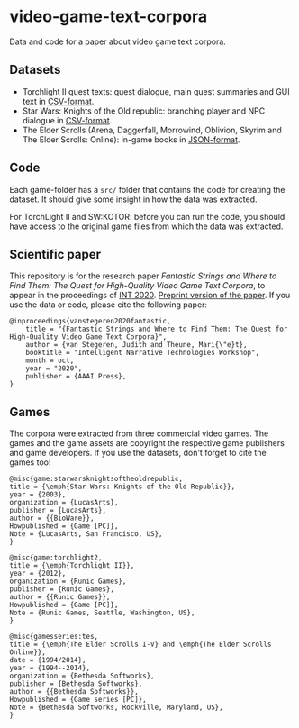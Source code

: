 # video-game-text-corpora
Data and code for a paper about video game text corpora.

## Datasets

- Torchlight II quest texts: quest dialogue, main quest summaries and GUI text in [CSV-format](https://github.com/hmi-utwente/video-game-text-corpora/raw/master/Torchlight%20II/data/dataset_200630.csv).
- Star Wars: Knights of the Old republic: branching player and NPC dialogue in [CSV-format](https://github.com/hmi-utwente/video-game-text-corpora/blob/master/Star%20Wars:%20Knights%20of%20the%20Old%20Republic/data/dataset_20200716.csv?raw=true).
- The Elder Scrolls (Arena, Daggerfall, Morrowind, Oblivion, Skyrim and The Elder Scrolls: Online): in-game books in [JSON-format](https://github.com/hmi-utwente/video-game-text-corpora/blob/master/The%20Elder%20Scrolls/data/imperial_library_20200626.json?raw=true).

## Code

Each game-folder has a `src/` folder that contains the code for creating the dataset. 
It should give some insight in how the data was extracted. 

For TorchLight II and SW:KOTOR: 
before you can run the code, you should have access to the original game files from which the data was extracted. 

## Scientific paper

This repository is for the research paper *Fantastic Strings and Where to Find Them: The Quest for High-Quality Video Game Text Corpora*, 
to appear in the proceedings of [INT 2020](https://sites.google.com/view/int2020/home). 
[Preprint version of the paper](https://judithvanstegeren.com/assets/2008-vanstegeren2020fantastic-preprint.pdf).
If you use the data or code, please cite the following paper:

```
@inproceedings{vanstegeren2020fantastic,
    title = "{Fantastic Strings and Where to Find Them: The Quest for High-Quality Video Game Text Corpora}",
    author = {van Stegeren, Judith and Theune, Mari{\"e}t},
    booktitle = "Intelligent Narrative Technologies Workshop",
    month = oct,
    year = "2020",
    publisher = {AAAI Press},
}
```

## Games

The corpora were extracted from three commercial video games. The games and the game assets are copyright the respective game publishers and game developers. If you use the datasets, don't forget to cite the games too!
```
@misc{game:starwarsknightsoftheoldrepublic,
title = {\emph{Star Wars: Knights of the Old Republic}},
year = {2003},
organization = {LucasArts},
publisher = {LucasArts},
author = {{BioWare}},
Howpublished = {Game [PC]},
Note = {LucasArts, San Francisco, US},
}

@misc{game:torchlight2,
title = {\emph{Torchlight II}},
year = {2012},
organization = {Runic Games},
publisher = {Runic Games},
author = {{Runic Games}},
Howpublished = {Game [PC]},
Note = {Runic Games, Seattle, Washington, US},
}

@misc{gamesseries:tes,
title = {\emph{The Elder Scrolls I-V} and \emph{The Elder Scrolls Online}},
date = {1994/2014},
year = {1994--2014},
organization = {Bethesda Softworks},
publisher = {Bethesda Softworks},
author = {{Bethesda Softworks}},
Howpublished = {Game series [PC]},
Note = {Bethesda Softworks, Rockville, Maryland, US},
}
```
